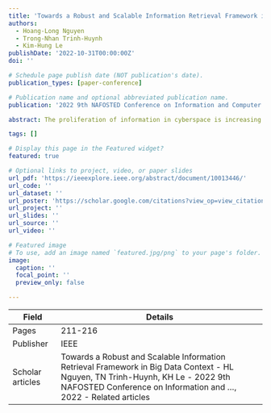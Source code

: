 ```yaml
---
title: 'Towards a Robust and Scalable Information Retrieval Framework in Big Data Context'
authors:
  - Hoang-Long Nguyen
  - Trong-Nhan Trinh-Huynh
  - Kim-Hung Le
publishDate: '2022-10-31T00:00:00Z'
doi: ''

# Schedule page publish date (NOT publication's date).
publication_types: [paper-conference]

# Publication name and optional abbreviated publication name.
publication: '2022 9th NAFOSTED Conference on Information and Computer Science (NICS)'

abstract: The proliferation of information in cyberspace is increasing exponentially, leading to challenges for information retrieval systems to satisfy demands for performance and accuracy. How-ever, most existing works concentrate more on designing natural language processing (NLP) models than building such systems, which require massive efforts. In this study, we propose a modular framework for an information retrieval system consisting of several large-scale components capable of processing massive data. In addition, the proposed framework provides a high level of customization by assisting end-users in quickly replacing the NLP models to suit different contexts. This shortens the deployment from research to production of novel NLP models. The evaluation results of our prototype integrated with Vietnamese retrieval models show that the proposed framework is highly robust and scalable in big data contexts.

tags: []

# Display this page in the Featured widget?
featured: true

# Optional links to project, video, or paper slides
url_pdf: 'https://ieeexplore.ieee.org/abstract/document/10013446/'
url_code: ''
url_dataset: ''
url_poster: 'https://scholar.google.com/citations?view_op=view_citation&hl=en&user=6bDvWw0AAAAJ&pagesize=100&citation_for_view=6bDvWw0AAAAJ:HDshCWvjkbEC'
url_project: ''
url_slides: ''
url_source: ''
url_video: ''

# Featured image
# To use, add an image named `featured.jpg/png` to your page's folder.
image:
  caption: ''
  focal_point: ''
  preview_only: false

---
```


|Field|Details|
|-----|-------|
|Pages|211-216|
|Publisher|IEEE|
|Scholar articles|Towards a Robust and Scalable Information Retrieval Framework in Big Data Context - HL Nguyen, TN Trinh-Huynh, KH Le - 2022 9th NAFOSTED Conference on Information and …, 2022 - Related articles|
